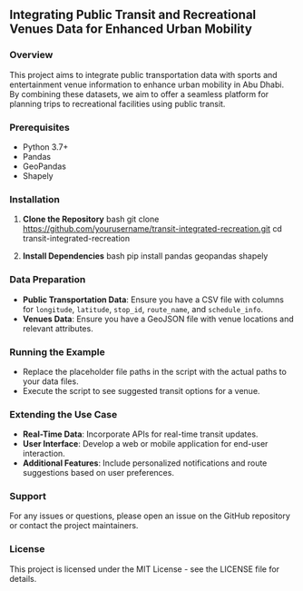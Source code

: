 ## Integrating Public Transit and Recreational Venues Data for Enhanced Urban Mobility

### Overview
This project aims to integrate public transportation data with sports and entertainment venue information to enhance urban mobility in Abu Dhabi. By combining these datasets, we aim to offer a seamless platform for planning trips to recreational facilities using public transit.

### Prerequisites
- Python 3.7+
- Pandas
- GeoPandas
- Shapely

### Installation
1. **Clone the Repository**
   bash
   git clone https://github.com/yourusername/transit-integrated-recreation.git
   cd transit-integrated-recreation
   

2. **Install Dependencies**
   bash
   pip install pandas geopandas shapely
   

### Data Preparation
- **Public Transportation Data**: Ensure you have a CSV file with columns for `longitude`, `latitude`, `stop_id`, `route_name`, and `schedule_info`.
- **Venues Data**: Ensure you have a GeoJSON file with venue locations and relevant attributes.

### Running the Example
- Replace the placeholder file paths in the script with the actual paths to your data files.
- Execute the script to see suggested transit options for a venue.

### Extending the Use Case
- **Real-Time Data**: Incorporate APIs for real-time transit updates.
- **User Interface**: Develop a web or mobile application for end-user interaction.
- **Additional Features**: Include personalized notifications and route suggestions based on user preferences.

### Support
For any issues or questions, please open an issue on the GitHub repository or contact the project maintainers.

### License
This project is licensed under the MIT License - see the LICENSE file for details.